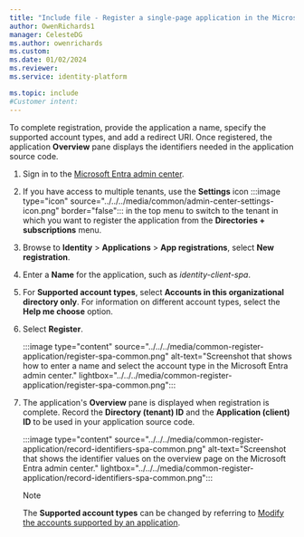 ```yaml
---
title: "Include file - Register a single-page application in the Microsoft identity platform"
author: OwenRichards1
manager: CelesteDG
ms.author: owenrichards
ms.custom:
ms.date: 01/02/2024
ms.reviewer:
ms.service: identity-platform

ms.topic: include
#Customer intent:
---
```


To complete registration, provide the application a name, specify the supported account types, and add a redirect URI. Once registered, the application **Overview** pane displays the identifiers needed in the application source code.

1. Sign in to the [Microsoft Entra admin center](https://entra.microsoft.com).
1. If you have access to multiple tenants, use the **Settings** icon :::image type="icon" source="../../../media/common/admin-center-settings-icon.png" border="false"::: in the top menu to switch to the tenant in which you want to register the application from the **Directories + subscriptions** menu.
1. Browse to **Identity** > **Applications** > **App registrations**, select **New registration**.
1. Enter a **Name** for the application, such as *identity-client-spa*.
1. For **Supported account types**, select **Accounts in this organizational directory only**. For information on different account types, select the **Help me choose** option.
1. Select **Register**.

    :::image type="content" source="../../../media/common-register-application/register-spa-common.png" alt-text="Screenshot that shows how to enter a name and select the account type in the Microsoft Entra admin center." lightbox="../../../media/common-register-application/register-spa-common.png":::

1. The application's **Overview** pane is displayed when registration is complete. Record the **Directory (tenant) ID** and the **Application (client) ID** to be used in your application source code.

    :::image type="content" source="../../../media/common-register-application/record-identifiers-spa-common.png" alt-text="Screenshot that shows the identifier values on the overview page on the Microsoft Entra admin center." lightbox="../../../media/common-register-application/record-identifiers-spa-common.png":::

    >[!NOTE]
    > The **Supported account types** can be changed by referring to [Modify the accounts supported by an application](../../../howto-modify-supported-accounts.md).
